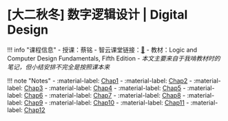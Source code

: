 # [大二秋冬] 数字逻辑设计 | Digital Design

!!! info "课程信息"
    - 授课：蔡铭
    - 智云课堂链接：[🔗](https://classroom.zju.edu.cn/coursedetail?course_id=46608&tenant_code=112)
    - 教材：Logic and Computer Design Fundamentals, Fifth Edition
    - *本文主要来自于我啃教材时的笔记，但小结安排不完全是按照课本来*

!!! note "Notes"
    - :material-label: [Chap1](Chap01.md)
    - :material-label: [Chap2](Chap02.md)
    - :material-label: [Chap3](Chap03.md)
    - :material-label: [Chap4](Chap04.md)
    - :material-label: [Chap5](Chap05.md)
    - :material-label: [Chap6](Chap06.md)
    - :material-label: [Chap7](Chap07.md)
    - :material-label: [Chap8](Chap08.md)
    - :material-label: [Chap9](Chap09.md)
    - :material-label: [Chap10](Chap10.md)
    - :material-label: [Chap11](Chap11.md)
    - :material-label: [Chap12](Chap12.md)
